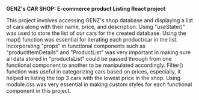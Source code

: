 **GENZ's CAR SHOP: E-commerce product Listing React project**

This project involves accessing GENZ's shop database and displaying a list of cars along with their name, price, and description. Using "useState()" was used to store the list of our cars for the created database. Using the map() function was essential for iterating each product/car in the list. Incorporating "props" in functional components such as "productItemDetails" and "ProductList" was very important in making sure all data stored in "productsList" could be passed through from one functional component to another to be manipulated accordingly. Filter() function was useful in categorizing cars based on prices, especially, it helped in listing the top 3 cars with the lowest price in the shop. Using module.css was very essential in making custom styles for each functional component in this project.
